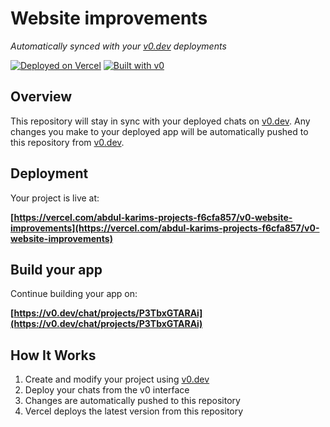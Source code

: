 # Website improvements

*Automatically synced with your [v0.dev](https://v0.dev) deployments*

[![Deployed on Vercel](https://img.shields.io/badge/Deployed%20on-Vercel-black?style=for-the-badge&logo=vercel)](https://vercel.com/abdul-karims-projects-f6cfa857/v0-website-improvements)
[![Built with v0](https://img.shields.io/badge/Built%20with-v0.dev-black?style=for-the-badge)](https://v0.dev/chat/projects/P3TbxGTARAi)

## Overview

This repository will stay in sync with your deployed chats on [v0.dev](https://v0.dev).
Any changes you make to your deployed app will be automatically pushed to this repository from [v0.dev](https://v0.dev).

## Deployment

Your project is live at:

**[https://vercel.com/abdul-karims-projects-f6cfa857/v0-website-improvements](https://vercel.com/abdul-karims-projects-f6cfa857/v0-website-improvements)**

## Build your app

Continue building your app on:

**[https://v0.dev/chat/projects/P3TbxGTARAi](https://v0.dev/chat/projects/P3TbxGTARAi)**

## How It Works

1. Create and modify your project using [v0.dev](https://v0.dev)
2. Deploy your chats from the v0 interface
3. Changes are automatically pushed to this repository
4. Vercel deploys the latest version from this repository